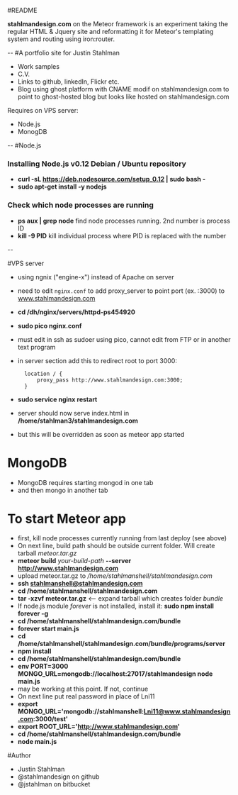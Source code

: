 #README

**stahlmandesign.com** on the Meteor framework is an experiment taking the regular HTML & Jquery site and reformatting it for Meteor's templating system and routing using iron:router.

--
#A portfolio site for Justin Stahlman

- Work samples
- C.V.
- Links to github, linkedIn, Flickr etc.
- Blog using ghost platform with CNAME modif on stahlmandesign.com to point to ghost-hosted blog but looks like hosted on stahlmandesign.com

Requires on VPS server:
- Node.js
- MonogDB

--
#Node.js
### Installing Node.js v0.12 Debian / Ubuntu repository

- **curl -sL https://deb.nodesource.com/setup_0.12 | sudo bash -**
- **sudo apt-get install -y nodejs**

### Check which node processes are running
- **ps aux | grep node** find node processes running. 2nd number is process ID
- **kill -9 PID** kill individual process where PID is replaced with the number

--

#VPS server

- using ngnix ("engine-x") instead of Apache on server
- need to edit ```nginx.conf``` to add proxy_server to point port (ex. :3000) to www.stahlmandesign.com
- **cd /dh/nginx/servers/httpd-ps454920**
- **sudo pico nginx.conf**
- must edit in ssh as sudoer using pico, cannot edit from FTP or in another text program
- in server section add this to redirect root to port 3000:
 
		location / {
			proxy_pass http://www.stahlmandesign.com:3000;
		}

- **sudo service nginx restart**
- server should now serve index.html in **/home/stahlman3/stahlmandesign.com**
- but this will be overridden as soon as meteor app started

# MongoDB
- MongoDB requires starting mongod in one tab
- and then mongo in another tab

# To start Meteor app
- first, kill node processes currently running from last deploy (see above)
- On next line, build path should be outside current folder. Will create tarball *meteor.tar.gz*
- **meteor build** *your-build-path* **--server http://www.stahlmandesign.com**
- upload meteor.tar.gz to */home/stahlmanshell/stahlmandesign.com*
- **ssh stahlmanshell@stahlmandesign.com**
- **cd /home/stahlmanshell/stahlmandesign.com**
- **tar -xzvf meteor.tar.gz** <-- expand tarball which creates folder *bundle*
- If node.js module *forever* is not installed, install it: **sudo npm install forever -g**
- **cd /home/stahlmanshell/stahlmandesign.com/bundle**
- **forever start main.js**
- **cd /home/stahlmanshell/stahlmandesign.com/bundle/programs/server**
- **npm install**
- **cd /home/stahlmanshell/stahlmandesign.com/bundle**
- **env PORT=3000 MONGO_URL=mongodb://localhost:27017/stahlmandesign node main.js**
- may be working at this point. If not, continue
- On next line put real password in place of Lni11
- **export MONGO_URL='mongodb://stahlmanshell:Lni11@www.stahlmandesign.com:3000/test'**
- **export ROOT_URL='http://www.stahlmandesign.com'**
- **cd /home/stahlmanshell/stahlmandesign.com/bundle**
- **node main.js**

#Author

- Justin Stahlman
- @stahlmandesign on github
- @jstahlman on bitbucket